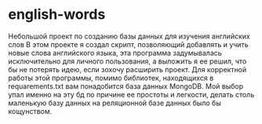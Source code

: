# english-words
Небольшой проект по созданию базы данных для изучения английских слов
В этом проекте я создал скрипт, позволяющий добавлять и учить новые слова английского языка, эта программа задумывалась исключительно для личного пользования, а выложить я ее решил, что бы не потерять идею, если зохочу расширить проект.
Для корректной работы этой программы, помимо библиотек, находящихся в requarements.txt вам понадобится база данных MongoDB.
Мой выбор упал именно на эту бд по причине ее простоты и легкости, делать столь маленькую базу данных на реляционной базе данных было бы кощунством.
